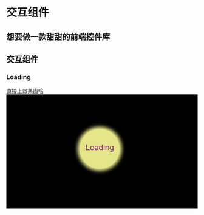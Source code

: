 # 交互组件
想要做一款甜甜的前端控件库
---
## 交互组件
### Loading
直接上效果图哈  
![wch-loading.gif](
https://github.com/OnlyPiglet/Front-End-Components/blob/master/loading/wch-loading.gif)

